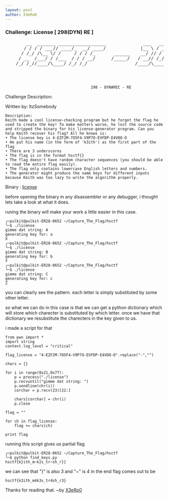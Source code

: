 ```yaml
---
layout: post
author: X3eRo0
--- 
```

### Challenge: License [ 298(DYN) RE ] 




<div id="maincontent">
<div id="outputFigDisplay" class="fig">
	<pre id="taag_output_text" class="fig" contenteditable="true">
	    __  _______ __________________              ___   ____ _______ 
	   / / / / ___// ____/_  __/ ____/             |__ \ / __ &lt;  / __ \
	  / /_/ /\__ \/ /     / / / /_       ______    __/ // / / / / /_/ /
	 / __  /___/ / /___  / / / __/      /_____/   / __// /_/ / /\__, / 
	/_/ /_//____/\____/ /_/ /_/                  /____/\____/_//____/  
	                                                                   </pre>
<div>&nbsp;</div>
</div>
</div>
              
              
                                          298 - DYNAMIC - RE
                                          
                                          
Challenge Description:
 

Written by: ItzSomebody

	Description: 
	Keith made a cool license-checking program but he forgot the flag he used to create the key! To make matters worse, he lost the source code and stripped the binary for his license-generator program. Can you help Keith recover his flag? All he knows is:
	• The license key is 4-EZF2M-7O5F4-V9P7O-EVFDP-E4VDO-O
	• He put his name (in the form of 'k3ith') as the first part of the flag
	• There are 3 underscores
	• The flag is in the format hsctf{}
	• The flag doesn't have random character sequences (you should be able to read the entire flag easily).
	• The flag only contains lowercase English letters and numbers.
	• The generator might produce the same keys for different inputs because Keith was too lazy to write the algorithm properly.

Binary : [license](https://github.com/X3eRo0/X3eRo0.github.io/raw/master/license)
              
before opening the binary in any disassembler or any debugger, i thought lets take a look at what it does.

runing the binary will make your work a little easier in this case.

```
╭─pulkit@pulkit-ER28-0652 ~/Capture_The_Flag/hsctf 
╰─$ ./license 
gimme dat string: A
generating key for: a
X
╭─pulkit@pulkit-ER28-0652 ~/Capture_The_Flag/hsctf 
╰─$ ./license
gimme dat string: B
generating key for: b
Y
╭─pulkit@pulkit-ER28-0652 ~/Capture_The_Flag/hsctf 
╰─$ ./license
gimme dat string: C
generating key for: c
Z
```

you can clearly see the pattern. each letter is simply substituted by some other letter.

so what we can do in this case is that we can get a python dictionary which will store which charecter is substituted by which letter.
once we have that dictionary we resubstitute the charecters in the key given to us.

i made a script for that
```
from pwn import *
import string
context.log_level = "critical"

flag_license = "4-EZF2M-7O5F4-V9P7O-EVFDP-E4VDO-O".replace("-","")

chars = {}

for i in range(0x21,0x7f):
	p = process("./license")
	p.recvuntil("gimme dat string: ")
	p.sendline(chr(i))
	corchar = p.recv(23)[22:]
	
	chars[corchar] = chr(i)
	p.close

flag = ""

for ch in flag_license:
	flag += chars[ch]

print flag
```

running this script gives us partial flag

```
╭─pulkit@pulkit-ER28-0652 ~/Capture_The_Flag/hsctf 
╰─$ python find_keys.py 
hsctf{k}ith_m~k}s_tr~sh_r}}
```

we can see that "}" is also 3 and "~" is 4
in the end flag comes out to be
```
hsctf{k3ith_m4k3s_tr4sh_r3}
```
  


Thanks for reading that.
                                                                                                ~by [X3eRo0](https://twitter.com/X3eRo0)
